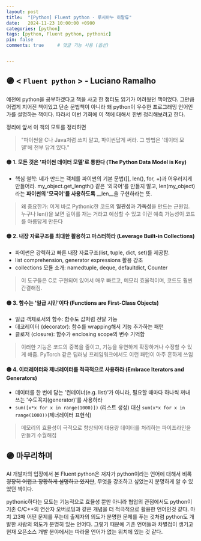 ```yaml
---
layout: post
title:  "[Python] Fluent python - 루시아누 히말류"
date:   2024-11-23 10:00:00 +0900
categories: [python]
tags: [python, Fluent python, pythonic]
pin: false
comments: true     # 댓글 기능 사용 (옵션)


---
```

## 🟣 < `Fluent python` > - Luciano Ramalho 
예전에 python을 공부하겠다고 책을 사고 한 챕터도 읽기가 어려웠던 책이었다. 그만큼 어렵게 지어진 책이었고 단순 문법책이 아니라 왜 python이 우수한 프로그래밍 언어인가를 설명하는 책이다. 따라서 이번 기회에 이 책에 대해서 한번 정리해보려고 한다.

정리에 앞서 이 책의 모토를 정리하면

> "파이썬을 C나 Java처럼 쓰지 말고, 파이썬답게 써라. 그 방법은 '데이터 모델'에 전부 담겨 있다."



#### 🟡 1. 모든 것은 '파이썬 데이터 모델'로 통한다 (The Python Data Model is Key)
- 핵심 철학: 네가 만드는 객체를 파이썬의 기본 문법([], len(), for, +)과 어우러지게 만들어라. my_object.get_length() 같은 '외국어'를 만들지 말고, len(my_object)라는 **파이썬의 '모국어'를 사용하도록** __len__을 구현하라는 뜻.

> 왜 중요한가: 이게 바로 Pythonic한 코드의 **일관성**과 **가독성**을 만드는 근원임. 누구나 len()을 보면 길이를 재는 거라고 예상할 수 있고 이런 예측 가능성이 코드를 아름답게 만든다


#### 🟡 2. 내장 자료구조를 최대한 활용하고 마스터하라 (Leverage Built-in Collections)
- 파이썬은 강력하고 빠른 내장 자료구조(list, tuple, dict, set)를 제공함. 
- list comprehension, generator expressions 활용 강조
- collections 모듈 소개: namedtuple, deque, defaultdict, Counter

> 이 도구들은 C로 구현되어 있어서 매우 빠르고, 메모리 효율적이며, 코드도 훨씬 간결해짐.

#### 🟡 3. 함수는 '일급 시민'이다 (Functions are First-Class Objects)
- 일급 객체로서의 함수: 함수도 값처럼 전달 가능
- 데코레이터 (decorator): 함수를 wrapping해서 기능 추가하는 패턴
- 클로저 (closure): 함수가 enclosing scope의 변수 기억함

> 이러한 기능은 코드의 중복을 줄이고, 기능을 유연하게 확장하거나 수정할 수 있게 해줌. PyTorch 같은 딥러닝 프레임워크에서도 이런 패턴이 아주 흔하게 쓰임

#### 🟡 4. 이터레이터와 제너레이터를 적극적으로 사용하라 (Embrace Iterators and Generators)
- 데이터를 한 번에 담는 '컨테이너(e.g. list)'가 아니라, 필요할 때마다 하나씩 꺼내 쓰는 '수도꼭지(generator)'를 사용하라
- `sum([x*x for x in range(1000)])` (리스트 생성) 대신 `sum(x*x for x in range(1000))`(제너레이터 표현식)

> 메모리의 효율성이 극적으로 향상되어 대용량 데이터를 처리하는 파이프라인을 만들기 수월해짐
 



## 🟣 마무리하며
AI 개발자의 입장에서 본 Fluent python은 저자가 python이라는 언어에 대해서 비록 ~~굉장히 어렵고 장황하게 설명하고 있지만~~, 무엇을 강조하고 싶었는지 분명하게 알 수 있었던 책이다.

pythonic하다는 모토는 기능적으로 효율성 뿐만 아니라 협업의 관점에서도 python이 기존 C/C++의 연산자 오버로딩과 같은 개념을 더 적극적으로 활용한 언어인것 같다. 마치 고3때 어떤 문제를 푸는데 출제자의 의도가 분명한 문제를 푸는 것처럼 python도 개발한 사람의 의도가 분명히 있는 언어다. 그렇기 때문에 기존 언어들과 차별점이 생기고 현재 오픈소스 개발 분야에서는 따라올 언어가 없는 위치에 있는 것 같다.